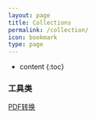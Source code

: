 ```yaml
---
layout: page
title: Collections
permalink: /collection/
icon: bookmark
type: page
---
```


* content
{:toc}

### 工具类
[PDF转换](https://pdfcandy.com/)
